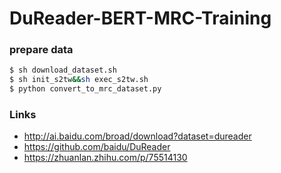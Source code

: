 # DuReader-BERT-MRC-Training
### prepare data
```bash
$ sh download_dataset.sh
$ sh init_s2tw&&sh exec_s2tw.sh
$ python convert_to_mrc_dataset.py
```
### Links
 - http://ai.baidu.com/broad/download?dataset=dureader
 - https://github.com/baidu/DuReader
 - https://zhuanlan.zhihu.com/p/75514130